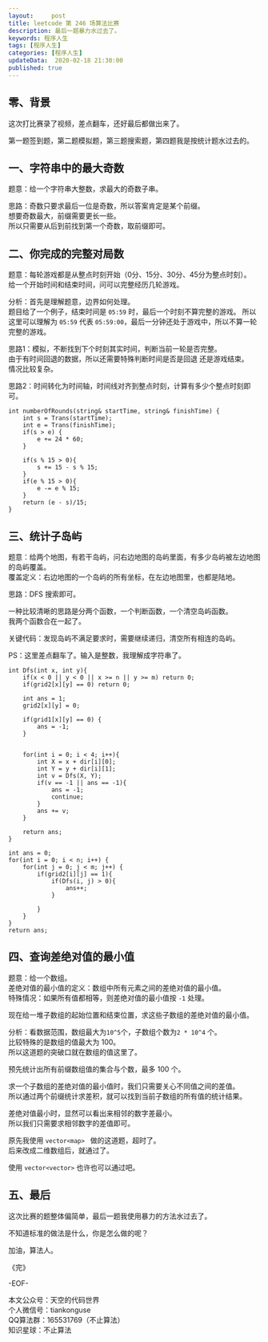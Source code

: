 ```yaml
---   
layout:     post  
title: leetcode 第 246 场算法比赛  
description: 最后一题暴力水过去了。   
keywords: 程序人生  
tags: [程序人生]    
categories: [程序人生]  
updateData:  2020-02-18 21:30:00  
published: true  
---  
```



## 零、背景  


这次打比赛录了视频，差点翻车，还好最后都做出来了。  


第一题签到题，第二题模拟题，第三题搜索题，第四题我是按统计题水过去的。 


## 一、字符串中的最大奇数  


题意：给一个字符串大整数，求最大的奇数子串。  


思路：奇数只要求最后一位是奇数，所以答案肯定是某个前缀。  
想要奇数最大，前缀需要更长一些。  
所以只需要从后到前找到第一个奇数，取前缀即可。  


## 二、你完成的完整对局数  

题意：每轮游戏都是从整点时刻开始（0分、15分、30分、45分为整点时刻）。  
给一个开始时间和结束时间，问可以完整经历几轮游戏。  


分析：首先是理解题意，边界如何处理。  
题目给了一个例子，结束时间是 `05:59` 时，最后一个时刻不算完整的游戏。
所以这里可以理解为 `05:59` 代表 `05:59:00`，最后一分钟还处于游戏中，所以不算一轮完整的游戏。    


思路1：模拟，不断找到下个时刻其实时间，判断当前一轮是否完整。  
由于有时间回退的数据，所以还需要特殊判断时间是否是回退 还是游戏结束。  
情况比较复杂。  



思路2：时间转化为时间轴，时间线对齐到整点时刻，计算有多少个整点时刻即可。  


```
int numberOfRounds(string& startTime, string& finishTime) {
    int s = Trans(startTime);
    int e = Trans(finishTime);
    if(s > e) {
        e += 24 * 60;
    }
    
    if(s % 15 > 0){
        s += 15 - s % 15;
    }
    if(e % 15 > 0){
        e -= e % 15;
    }
    return (e - s)/15;
}
```


## 三、统计子岛屿  


题意：给两个地图，有若干岛屿，问右边地图的岛屿里面，有多少岛屿被左边地图的岛屿覆盖。  
覆盖定义：右边地图的一个岛屿的所有坐标，在左边地图里，也都是陆地。  


思路：DFS 搜索即可。  


一种比较清晰的思路是分两个函数，一个判断函数，一个清空岛屿函数。  
我两个函数合在一起了。  


关键代码：发现岛屿不满足要求时，需要继续递归，清空所有相连的岛屿。  


PS：这里差点翻车了。输入是整数，我理解成字符串了。


```
int Dfs(int x, int y){
    if(x < 0 || y < 0 || x >= n || y >= m) return 0;
    if(grid2[x][y] == 0) return 0;
    
    int ans = 1;
    grid2[x][y] = 0;
    
    if(grid1[x][y] == 0) {
        ans = -1;
    }
    
    
    for(int i = 0; i < 4; i++){
        int X = x + dir[i][0];
        int Y = y + dir[i][1];
        int v = Dfs(X, Y);
        if(v == -1 || ans == -1){
            ans = -1;
            continue;
        }
        ans += v;
    }
    
    return ans;
}

int ans = 0;
for(int i = 0; i < n; i++) {
    for(int j = 0; j < m; j++) {
        if(grid2[i][j] == 1){
            if(Dfs(i, j) > 0){
                ans++;
            }
            
        }
    }
}
return ans;
```


## 四、查询差绝对值的最小值  


题意：给一个数组。  
差绝对值的最小值的定义：数组中所有元素之间的差绝对值的最小值。  
特殊情况：如果所有值都相等，则差绝对值的最小值按 `-1` 处理。  

现在给一堆子数组的起始位置和结束位置，求这些子数组的差绝对值的最小值。  


分析：看数据范围，数组最大为`10^5`个，子数组个数为`2 * 10^4` 个。  
比较特殊的是数组的值最大为 100。  
所以这道题的突破口就在数组的值这里了。  


预先统计出所有前缀数组值的集合与个数，最多 100 个。  


求一个子数组的差绝对值的最小值时，我们只需要关心不同值之间的差值。  
所以通过两个前缀统计求差积，就可以找到当前子数组的所有值的统计结果。  


差绝对值最小时，显然可以看出来相邻的数字差最小。  
所以我们只需要求相邻数字的差值即可。  


原先我使用 `vector<map> ` 做的这道题，超时了。  
后来改成二维数组后，就通过了。  


使用 `vector<vector>` 也许也可以通过吧。  


## 五、最后  


这次比赛的题整体偏简单，最后一题我使用暴力的方法水过去了。  


不知道标准的做法是什么，你是怎么做的呢？  




加油，算法人。  


《完》  


-EOF-  



本文公众号：天空的代码世界  
个人微信号：tiankonguse  
QQ算法群：165531769（不止算法）  
知识星球：不止算法  

